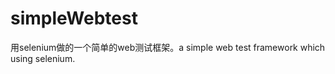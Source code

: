 simpleWebtest
=============

用selenium做的一个简单的web测试框架。a simple web test framework which using selenium.
